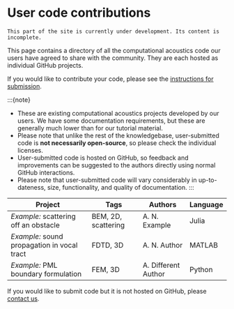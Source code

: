 # User code contributions

```{admonition}
This part of the site is currently under development. Its content is incomplete.
```

This page contains a directory of all the computational acoustics code our users have agreed to share with the community. They are each hosted as individual GitHub projects.

If you would like to contribute your code, please see the [instructions for submission](../about/contribute-user-code).

:::{note}
- These are existing computational acoustics projects developed by our users. We have some documentation requirements, but these are generally much lower than for our tutorial material.
- Please note that unlike the rest of the knowledgebase, user-submitted code is **not necessarily open-source**, so please check the individual licenses. 
- User-submitted code is hosted on GitHub, so feedback and improvements can be suggested to the authors directly using normal GitHub interactions. 
- Please note that user-submitted code will vary considerably in up-to-dateness, size, functionality, and quality of documentation.
:::

| Project | Tags | Authors | Language |
| ------- | ---- | ------- | -------- |
| _Example:_ scattering off an obstacle | BEM, 2D, scattering | A. N. Example | Julia |
| _Example:_ sound propagation in vocal tract | FDTD, 3D | A. N. Author | MATLAB |
| _Example:_ PML boundary formulation | FEM, 3D | A. Different Author | Python |

If you would like to submit code but it is not hosted on GitHub, please [contact us](mailto:ukan.ca.knowledgebase@gmail.com).